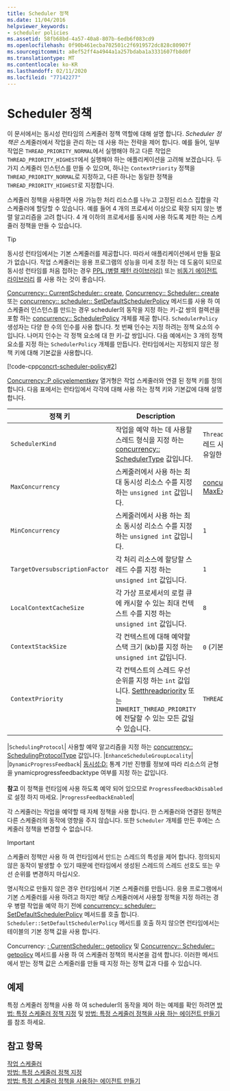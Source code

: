 ```yaml
---
title: Scheduler 정책
ms.date: 11/04/2016
helpviewer_keywords:
- scheduler policies
ms.assetid: 58fb68bd-4a57-40a8-807b-6edb6f083cd9
ms.openlocfilehash: 0f90b461ecba702501c2f6919572dc828c80907f
ms.sourcegitcommit: a8ef52ff4a4944a1a257bdaba1a3331607fb8d0f
ms.translationtype: MT
ms.contentlocale: ko-KR
ms.lasthandoff: 02/11/2020
ms.locfileid: "77142277"
---
```

# <a name="scheduler-policies"></a>Scheduler 정책

이 문서에서는 동시성 런타임의 스케줄러 정책 역할에 대해 설명 합니다. *Scheduler 정책은* 스케줄러에서 작업을 관리 하는 데 사용 하는 전략을 제어 합니다. 예를 들어, 일부 작업은 `THREAD_PRIORITY_NORMAL`에서 실행해야 하고 다른 작업은 `THREAD_PRIORITY_HIGHEST`에서 실행해야 하는 애플리케이션을 고려해 보겠습니다.  두 가지 스케줄러 인스턴스를 만들 수 있으며, 하나는 `ContextPriority` 정책을 `THREAD_PRIORITY_NORMAL`로 지정하고, 다른 하나는 동일한 정책을 `THREAD_PRIORITY_HIGHEST`로 지정합니다.

스케줄러 정책을 사용하면 사용 가능한 처리 리소스를 나누고 고정된 리소스 집합을 각 스케줄러에 할당할 수 있습니다. 예를 들어 4 개의 프로세서 이상으로 확장 되지 않는 병렬 알고리즘을 고려 합니다. 4 개 이하의 프로세서를 동시에 사용 하도록 제한 하는 스케줄러 정책을 만들 수 있습니다.

> [!TIP]
> 동시성 런타임에서는 기본 스케줄러를 제공합니다. 따라서 애플리케이션에서 만들 필요가 없습니다. 작업 스케줄러는 응용 프로그램의 성능을 미세 조정 하는 데 도움이 되므로 동시성 런타임를 처음 접하는 경우 [PPL (병렬 패턴 라이브러리)](../../parallel/concrt/parallel-patterns-library-ppl.md) 또는 [비동기 에이전트 라이브러리](../../parallel/concrt/asynchronous-agents-library.md) 를 사용 하는 것이 좋습니다.

[Concurrency:: CurrentScheduler:: create](reference/currentscheduler-class.md#create), [Concurrency:: Scheduler:: create](reference/scheduler-class.md#create)또는 [concurrency:: scheduler:: SetDefaultSchedulerPolicy](reference/scheduler-class.md#setdefaultschedulerpolicy) 메서드를 사용 하 여 스케줄러 인스턴스를 만드는 경우 scheduler의 동작을 지정 하는 키-값 쌍의 컬렉션을 포함 하는 [concurrency:: SchedulerPolicy](../../parallel/concrt/reference/schedulerpolicy-class.md) 개체를 제공 합니다. `SchedulerPolicy` 생성자는 다양 한 수의 인수를 사용 합니다. 첫 번째 인수는 지정 하려는 정책 요소의 수입니다. 나머지 인수는 각 정책 요소에 대 한 키-값 쌍입니다. 다음 예에서는 3 개의 정책 요소를 지정 하는 `SchedulerPolicy` 개체를 만듭니다. 런타임에서는 지정되지 않은 정책 키에 대해 기본값을 사용합니다.

[!code-cpp[concrt-scheduler-policy#2](../../parallel/concrt/codesnippet/cpp/scheduler-policies_1.cpp)]

[Concurrency::P olicyelementkey](reference/concurrency-namespace-enums.md#policyelementkey) 열거형은 작업 스케줄러와 연결 된 정책 키를 정의 합니다. 다음 표에서는 런타임에서 각각에 대해 사용 하는 정책 키와 기본값에 대해 설명 합니다.

|정책 키|Description|기본값|
|----------------|-----------------|-------------------|
|`SchedulerKind`|작업을 예약 하는 데 사용할 스레드 형식을 지정 하는 [concurrency:: SchedulerType](reference/concurrency-namespace-enums.md#schedulertype) 값입니다.|`ThreadScheduler`(일반 스레드 사용) 이 키에 유효한 유일한 값입니다.|
|`MaxConcurrency`|스케줄러에서 사용 하는 최대 동시성 리소스 수를 지정 하는 `unsigned int` 값입니다.|[concurrency:: MaxExecutionResources](reference/concurrency-namespace-constants1.md#maxexecutionresources)|
|`MinConcurrency`|스케줄러에서 사용 하는 최소 동시성 리소스 수를 지정 하는 `unsigned int` 값입니다.|`1`|
|`TargetOversubscriptionFactor`|각 처리 리소스에 할당할 스레드 수를 지정 하는 `unsigned int` 값입니다.|`1`|
|`LocalContextCacheSize`|각 가상 프로세서의 로컬 큐에 캐시할 수 있는 최대 컨텍스트 수를 지정 하는 `unsigned int` 값입니다.|`8`|
|`ContextStackSize`|각 컨텍스트에 대해 예약할 스택 크기 (kb)를 지정 하는 `unsigned int` 값입니다.|`0` (기본 스택 크기 사용)|
|`ContextPriority`|각 컨텍스트의 스레드 우선 순위를 지정 하는 `int` 값입니다. [Setthreadpriority](/windows/win32/api/processthreadsapi/nf-processthreadsapi-setthreadpriority) 또는 `INHERIT_THREAD_PRIORITY`에 전달할 수 있는 모든 값일 수 있습니다.|`THREAD_PRIORITY_NORMAL`|

|`SchedulingProtocol`| 사용할 예약 알고리즘을 지정 하는 [concurrency:: SchedulingProtocolType](reference/concurrency-namespace-enums.md#schedulingprotocoltype) 값입니다. |`EnhanceScheduleGroupLocality`| |`DynamicProgressFeedback`| [동시성:D:](reference/concurrency-namespace-enums.md#dynamicprogressfeedbacktype) 통계 기반 진행률 정보에 따라 리소스의 균형을 ynamicprogressfeedbacktype 여부를 지정 하는 값입니다.<br /><br /> **참고** 이 정책을 런타임에 사용 하도록 예약 되어 있으므로 `ProgressFeedbackDisabled`로 설정 하지 마세요. |`ProgressFeedbackEnabled`|

각 스케줄러는 작업을 예약할 때 자체 정책을 사용 합니다. 한 스케줄러와 연결된 정책은 다른 스케줄러의 동작에 영향을 주지 않습니다. 또한 `Scheduler` 개체를 만든 후에는 스케줄러 정책을 변경할 수 없습니다.

> [!IMPORTANT]
> 스케줄러 정책만 사용 하 여 런타임에서 만드는 스레드의 특성을 제어 합니다. 정의되지 않은 동작이 발생할 수 있기 때문에 런타임에서 생성된 스레드의 스레드 선호도 또는 우선 순위를 변경하지 마십시오.

명시적으로 만들지 않은 경우 런타임에서 기본 스케줄러를 만듭니다. 응용 프로그램에서 기본 스케줄러를 사용 하려고 하지만 해당 스케줄러에서 사용할 정책을 지정 하려는 경우 병렬 작업을 예약 하기 전에 [concurrency:: scheduler:: SetDefaultSchedulerPolicy](reference/scheduler-class.md#setdefaultschedulerpolicy) 메서드를 호출 합니다. `Scheduler::SetDefaultSchedulerPolicy` 메서드를 호출 하지 않으면 런타임에서는 테이블의 기본 정책 값을 사용 합니다.

Concurrency: [: CurrentScheduler:: getpolicy](reference/currentscheduler-class.md#getpolicy) 및 [Concurrency:: Scheduler:: getpolicy](reference/scheduler-class.md#getpolicy) 메서드를 사용 하 여 스케줄러 정책의 복사본을 검색 합니다. 이러한 메서드에서 받는 정책 값은 스케줄러를 만들 때 지정 하는 정책 값과 다를 수 있습니다.

## <a name="example"></a>예제

특정 스케줄러 정책을 사용 하 여 scheduler의 동작을 제어 하는 예제를 확인 하려면 [방법: 특정 스케줄러 정책 지정](../../parallel/concrt/how-to-specify-specific-scheduler-policies.md) 및 [방법: 특정 스케줄러 정책을 사용 하는 에이전트 만들기](../../parallel/concrt/how-to-create-agents-that-use-specific-scheduler-policies.md)를 참조 하세요.

## <a name="see-also"></a>참고 항목

[작업 스케줄러](../../parallel/concrt/task-scheduler-concurrency-runtime.md)<br/>
[방법: 특정 스케줄러 정책 지정](../../parallel/concrt/how-to-specify-specific-scheduler-policies.md)<br/>
[방법: 특정 스케줄러 정책을 사용하는 에이전트 만들기](../../parallel/concrt/how-to-create-agents-that-use-specific-scheduler-policies.md)
